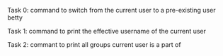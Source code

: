 Task 0:
command to switch from the current user to a pre-existing user betty

Task 1:
command to print the effective username of the current user

Task 2:
commant to print all groups current user is a part of

